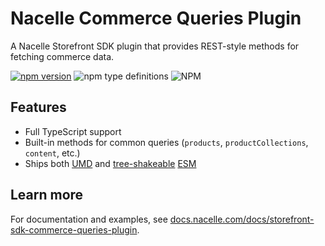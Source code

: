 # Nacelle Commerce Queries Plugin

A Nacelle Storefront SDK plugin that provides REST-style methods for fetching commerce data.

[![npm version](https://img.shields.io/npm/v/@nacelle/commerce-queries-plugin?style=for-the-badge)](https://npmjs.org/package/@nacelle/commerce-queries-plugin) ![npm type definitions](https://img.shields.io/npm/types/@nacelle/commerce-queries-plugin?style=for-the-badge) ![NPM](https://img.shields.io/npm/l/@nacelle/commerce-queries-plugin?style=for-the-badge)

## Features

- Full TypeScript support
- Built-in methods for common queries (`products`, `productCollections`, `content`, etc.)
- Ships both [UMD](https://github.com/umdjs/umd) and [tree-shakeable](https://developer.mozilla.org/en-US/docs/Glossary/Tree_shaking) [ESM](https://developer.mozilla.org/en-US/docs/Web/JavaScript/Guide/Modules)

## Learn more

For documentation and examples, see [docs.nacelle.com/docs/storefront-sdk-commerce-queries-plugin](https://docs.nacelle.com/docs/storefront-sdk-commerce-queries-plugin).
